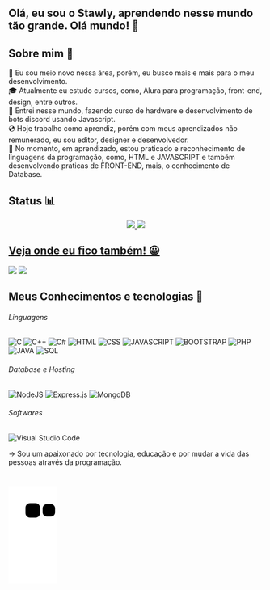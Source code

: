 ## Olá, eu sou o Stawly, aprendendo nesse mundo tão grande. Olá mundo! 👾

## Sobre mim 📘

🗿 Eu sou meio novo nessa área, porém, eu busco mais e mais para o meu desenvolvimento.\
🎓 Atualmente eu estudo cursos, como, Alura para programação, front-end, design, entre outros.\
🤖 Entrei nesse mundo, fazendo curso de hardware e desenvolvimento de bots discord usando Javascript.\
💿 Hoje trabalho como aprendiz, porém com meus aprendizados não remunerado, eu sou editor, designer e desenvolvedor.\
🎈 No momento, em aprendizado, estou praticado e reconhecimento de linguagens da programação, como, HTML e JAVASCRIPT e também desenvolvendo praticas de FRONT-END, mais, o conhecimento de Database.

## Status 📊

<div align="center">
  <a href="https://github.com/Downzin01">
  <img height="180em" src="https://github-readme-stats.vercel.app/api?username=stawlydev&show_icons=true&theme=github_dark&include_all_commits=true&count_private=true"/>
  <img height="180em" src="https://github-readme-stats.vercel.app/api/top-langs/?username=stawlydev&layout=compact&langs_count=7&theme=github_dark"/>
</div>
  
## Veja onde eu fico também! 😀
 
<div> 
  <a href="https://www.youtube.com/@cmrpsamp" target="_blank"><img src="https://img.shields.io/badge/YouTube-FF0000?style=for-the-badge&logo=youtube&logoColor=white" target="_blank"></a>
 <a href="https://discord.gg/eG93dRg9n6" target="_blank"><img src="https://img.shields.io/badge/Discord-7289DA?style=for-the-badge&logo=discord&logoColor=white" target="_blank"></a> 
  
## Meus Conhecimentos e tecnologias 🗿

  <div>
    <h6>Linguagens</h6>

![C](https://img.shields.io/badge/C-00599C?style=for-the-badge&logo=c&logoColor=white) ![C++](https://img.shields.io/badge/C%2B%2B-00599C?style=for-the-badge&logo=c%2B%2B&logoColor=white) ![C#](https://img.shields.io/badge/C%23-239120?style=for-the-badge&logo=c-sharp&logoColor=white) ![HTML](https://img.shields.io/badge/HTML5-E34F26?style=for-the-badge&logo=html5&logoColor=white) ![CSS](https://img.shields.io/badge/CSS3-1572B6?style=for-the-badge&logo=css3&logoColor=white) ![JAVASCRIPT](https://img.shields.io/badge/JavaScript-F7DF1E?style=for-the-badge&logo=javascript&logoColor=black) ![BOOTSTRAP](https://img.shields.io/badge/Bootstrap-563D7C?style=for-the-badge&logo=bootstrap&logoColor=white) ![PHP](https://img.shields.io/badge/PHP-777BB4?style=for-the-badge&logo=php&logoColor=white) ![JAVA](https://img.shields.io/badge/Java-ED8B00?style=for-the-badge&logo=java&logoColor=white) ![SQL](https://img.shields.io/badge/MySQL-00000F?style=for-the-badge&logo=mysql&logoColor=white)
    
  </div>

  <div>
    <h6>Database e Hosting</h6>
    <img alt="NodeJS" src="https://img.shields.io/badge/node.js-%2343853D.svg?style=for-the-badge&logo=node-dot-js&logoColor=white"/>
    <img alt="Express.js" src="https://img.shields.io/badge/express.js-%23404d59.svg?style=for-the-badge&logo=express&logoColor=%2361DAFB"/>
    <img alt="MongoDB" src ="https://img.shields.io/badge/MongoDB-%234ea94b.svg?style=for-the-badge&logo=mongodb&logoColor=white"/>
  </div>

  <div>
   <h6>Softwares</h6>
   <img alt="Visual Studio Code" src="https://img.shields.io/badge/VisualStudioCode-0078d7.svg?style=for-the-badge&logo=visual-studio-code&logoColor=white"/>
  </div>
</div>
  
-> Sou um apaixonado por tecnologia, educação e por mudar a vida das pessoas através da programação.

#
 ![Snake animation](https://github.com/rafaballerini/rafaballerini/blob/output/github-contribution-grid-snake.svg)

